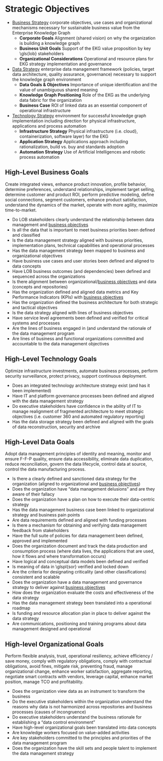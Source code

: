 # Strategic Objectives

- [Business Strategy](#high-level-business-goals) corporate objectives, 
  use cases and organizational mechanisms necessary for sustainable
  business value from the Enterprise Knowledge Graph
  - **Corporate Goals** Alignment (shared vision) on why the organization
    is building a knowledge graph
  - **Business Unit Goals** Support of the EKG value proposition by
        key \gls{lob} stakeholders
  - **Organizational Considerations** Operational and resource plans for
    EKG strategy implementation and governance
- [Data Strategy](#high-level-data-goals) enterprise data management
  framework (policies, target data architecture, quality assurance,
  governance) necessary to support the knowledge graph environment
    - **Data Goals & Objectives** Importance of unique identification and 
      the value of unambiguous shared meaning
    - **Knowledge Graph Positioning** Role of the EKG as the underlying 
      data fabric for the organization
    - **Business Case** ROI of linked data as an essential component of 
      operational infrastructure
- [Technology Strategy](#high-level-technology-goals) environment for
  successful knowledge graph implementation including direction for
  physical infrastructure, applications and process automation
    - **Infrastructure Strategy** Physical infrastructure (i.e. cloud}, 
      containerization, software layer) for the EKG
    - **Application Strategy** Applications approach including rationalization, 
      build vs. buy and standards adoption
    - **Automation Strategy** Use of Artificial Intelligences and robotic
      process automation

## High-Level Business Goals

Create integrated views, enhance product innovation, profile behavior, 
determine preferences, understand relationships, implement target selling, 
determine customer and product ROI, perform predictive modeling,
define social connections, segment customers, enhance product satisfaction, 
understand the dynamics of the market, operate with more agility, 
maximize time-to-market.

- Do LOB stakeholders clearly understand the relationship between data management
  and [business objectives](/pillar/business/capability-area/strategy-actuation/capability/business-goals)
- Is all the data that is important to meet business priorities been defined
  and classified
- Is the data management strategy aligned with business priorities,
  implementation plans, technical capabilities and operational processes
- Has the data management strategy been mapped to business and
  organizational objectives
- Have business use cases and user stories been defined and aligned to 
  data concepts
- Have LOB business outcomes (and dependencies) been defined and sequenced
  across the organizations
- Is there alignment between 
  organizational/[business objectives](/pillar/business/capability-area/strategy-actuation/capability/business-goals)
  and data (concepts and repositories)
- Has the organization defined and aligned data metrics and
  Key Performance Indicators (KPIs) with [business objectives](/pillar/business/capability-area/strategy-actuation/capability/business-goals)
- Has the organization defined the business architecture for both 
  strategic and tactical objectives
- Is the data strategy aligned with lines of business objectives
- Have service level agreements been defined and verified for critical
  systems and processes
- Are the lines of business engaged in (and understand the rationale of
  the data management program
- Are lines of business and functional organizations committed and 
  accountable to the data management objectives

## High-Level Technology Goals

Optimize infrastructure investments, automate business processes, 
perform security surveillance, protect privacy, support continuous deployment.

- Does an integrated technology architecture strategy exist (and has it been
  implemented)
- Have IT and platform governance processes been defined and aligned with
  the data management strategy
- Do executive stakeholders have confidence in the ability of IT to manage 
  realignment of fragmented architecture to meet strategic objectives
  (i.e. customer 360 and automated regulatory reporting)
- Has the data storage strategy been defined and aligned with the
  goals of data reconstruction, security and archive

## High-Level Data Goals

Adopt data management principles of identity and meaning, monitor and 
ensure F-F-P quality, ensure data accessibility, eliminate data duplication, 
reduce reconciliation, govern the data lifecycle, control data at source, 
control the data manufacturing process.

- Is there a clearly defined and sanctioned data strategy for the 
  organization (aligned to organizational and 
  [business objectives](/pillar/business/capability-area/strategy-actuation/capability/business-goals))
- Does the organization have “data management delusions” and are they 
  aware of their fallacy
- Does the organization have a plan on how to execute their data-centric 
  strategy
- Has the data management business case been linked to organizational 
  strategy and business pain points
- Are data requirements defined and aligned with funding processes
- Is there a mechanism for obtaining and verifying data management 
  feedback from stakeholders
- Have the full suite of policies for data management been defined, 
  approved and implemented
- Does the organization document and track the data production and 
  consumption process (where data lives, the applications that are used, 
  how it flows and where transformation occurs)
- Have logical and conceptual data models been defined and verified
- Is meaning of data in \glspl{sor} verified and locked down
- Are the criteria for designating criticality (and other classifications) 
  consistent and scalable
- Does the organization have a data management and governance strategy to 
  deliver against [business objectives](/pillar/business/capability-area/strategy-actuation/capability/business-goals)
- How does the organization evaluate the costs and effectiveness of the 
  data strategy
- Has the data management strategy been translated into a operational roadmap
- Is funding and resource allocation plan in place to deliver against the 
  data strategy
- Are communications, positioning and training programs about 
  data management designed and operational

## High-level Organizational Goals

Perform flexible analysis, trust, operational resiliency, 
achieve efficiency / save money, comply with regulatory obligations, 
comply with contractual obligations, avoid fines,
mitigate risk, preventing fraud, manage organizational change, 
enhance worker satisfaction,
aggregate reporting, negotiate smart contracts with vendors, 
leverage capital, enhance market position, manage TCO and profitability.

- Does the organization view data as an instrument to transform the business
- Do the executive stakeholders within the organization understand the reasons
  why data is not harmonized across repositories and business processes
  (causes of incongruence)
- Do executive stakeholders understand the business rationale for 
  establishing a “data control environment”
- Have high-level organizational goals been translated into data concepts
- Are knowledge workers focused on value-added activities
- Are key stakeholders committed to the principles and priorities of the 
  data management program
- Does the organization have the skill sets and people talent to implement
  the data management strategy










